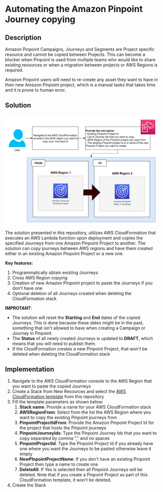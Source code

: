 # Automating the Amazon Pinpoint Journey copying

## Description

Amazon Pinpoint Campaigns, Journeys and Segments are Project specific resource and cannot be copied between Projects. This can become a blocker when Pinpoint is used from multiple teams who would like to share existing resources or when a migration between projects or AWS Regions is required. 

Amazon Pinpoint users will need to re-create any asset they want to have in their new Amazon Pinpoint project, which is a manual tasks that takes time and it is prone to human error.

## Solution

![solution_process](https://github.com/Pioank/pinpoint-cf-journeys-migration/blob/main/CF-Journey-Copy-Process.PNG)

The solution presented in this repository, utilizes AWS CloudFormation that executes an AWS Lambda function upon deployment and copies the specified Journeys from one Amazon Pinpoint Project to another. The solution can copy journeys between AWS regions and have them created either in an existing Amazon Pinpoint Project or a new one.

**Key features:**
1. Programmatically obtain existing Journeys
3. Cross AWS Region copying
4. Creation of new Amazon Pinpoint project to paste the Journeys if you don't have one
5. Optional deletion of all Journeys created when deleting the CloudFormation stack

**IMPROTANT**: 
- The solution will reset the **Starting** and **End** dates of the copied Journeys. This is done because these dates might be in the past, something that isn't allowed to have when creating a Campaign or Journey in Pinpoint. 
- The **Status** of all newly created Journeys is updated to **DRAFT**, which means that you will need to publish them.
- If the CloudFormation creates a new Pinpoint Project, that won't be deleted when deleting the CloudFormation stack

## Implementation

1. Navigate to the AWS CloudFormation console to the AWS Region that you want to paste the copied Journeys
2. Create a Stack from New Resources and select the [AWS CloudFormation template](https://github.com/Pioank/pinpoint-cf-journeys-migration/blob/main/CF-Pinpoint-Journeys-Migration.yaml) from this repository
3. Fill the template parameters as shown below:
    1. **Stack name**: Provide a name for your AWS CloudFormation stack
    2. **AWSRegionFrom**: Select from the list the AWS Region where you want to copy the existing Pinpoint journeys from
    3. **PinpointProjectIdFrom**: Provide the Amazon Pinpoint Project Id for the project that hosts the Pinpoint journeys
    4. **PinpointJourneyIds**: Type the Pinpoint Journey Ids that you want to copy separated by comma "," and no spaces
    5. **PinpointProjectId**: Type the Pinpoint Project Id if you already have one where you want the Journeys to be pasted otherwise leave it empty
    6. **NewPInpointProjectName**: If you don't have an existing Pinpoint Project then type a name to create one
    7. **DeleteAll**: If Yes is selected then all Pinpoint Journeys will be deleted. Note that if you create a Pinpoint Project as part of this CloudFormation template, it won't be deleted. 
4. Create the Stack
